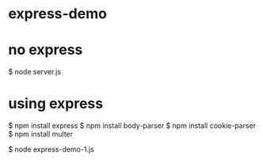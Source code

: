 # express-demo

# no express

$ node server.js

# using express

$ npm install express
$ npm install body-parser
$ npm install cookie-parser
$ npm install multer

$ node express-demo-1.js